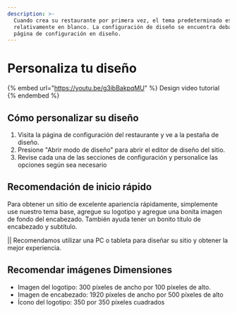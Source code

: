 ```yaml
---
description: >-
  Cuando crea su restaurante por primera vez, el tema predeterminado está
  relativamente en blanco. La configuración de diseño se encuentra debajo de la
  página de configuración en diseño.
---
```


# Personaliza tu diseño

{% embed url="https://youtu.be/g3ibBakpqMU" %}
Design video tutorial
{% endembed %}

## Cómo personalizar su diseño

1. Visita la página de configuración del restaurante y ve a la pestaña de diseño.
2. Presione "Abrir modo de diseño" para abrir el editor de diseño del sitio.
3. Revise cada una de las secciones de configuración y personalice las opciones según sea necesario

## Recomendación de inicio rápido

Para obtener un sitio de excelente apariencia rápidamente, simplemente use nuestro tema base, agregue su logotipo y agregue una bonita imagen de fondo del encabezado. También ayuda tener un bonito título de encabezado y subtítulo.

|| Recomendamos utilizar una PC o tableta para diseñar su sitio y obtener la mejor experiencia.

## Recomendar imágenes Dimensiones

* Imagen del logotipo: 300 píxeles de ancho por 100 píxeles de alto.
* Imagen de encabezado: 1920 píxeles de ancho por 500 píxeles de alto
* Ícono del logotipo: 350 por 350 píxeles cuadrados
